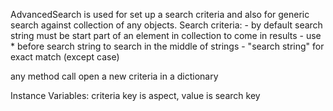 AdvancedSearch is used for set up a search criteria and also for generic search against collection of any objects.
Search criteria:
	- by default search string must be start part of an element in collection to come in results
	- use * before search string to search in the middle of strings 
      - "search string" for exact match (except case)

any method call open a new criteria in a dictionary

Instance Variables:
	criteria	<Dictionary>	 key is aspect, value is search key

